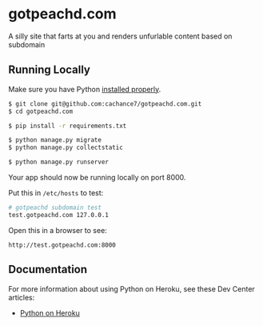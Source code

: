 # gotpeachd.com

A silly site that farts at you and renders unfurlable content based on subdomain

## Running Locally

Make sure you have Python [installed properly](http://install.python-guide.org).

```sh
$ git clone git@github.com:cachance7/gotpeachd.com.git
$ cd gotpeachd.com

$ pip install -r requirements.txt

$ python manage.py migrate
$ python manage.py collectstatic

$ python manage.py runserver
```

Your app should now be running locally on port 8000.

Put this in `/etc/hosts` to test:

```sh
# gotpeachd subdomain test
test.gotpeachd.com 127.0.0.1
```

Open this in a browser to see:

`http://test.gotpeachd.com:8000`

## Documentation

For more information about using Python on Heroku, see these Dev Center articles:

- [Python on Heroku](https://devcenter.heroku.com/categories/python)
